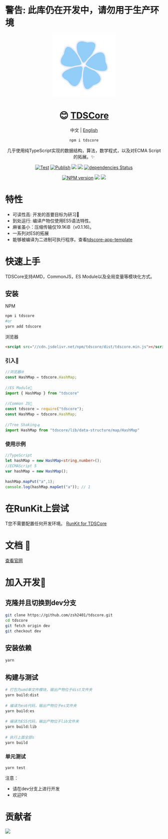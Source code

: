 # 警告: 此库仍在开发中，请勿用于生产环境

<div align="center">

![](./icon.png)

# 😊 [TDSCore](http://ds.zsh2401.top)

中文 | [English](./README-en-US.md)

```sh
npm i tdscore
```

几乎使用纯TypeScript实现的数据结构，算法，数学程式，以及对ECMA Script的拓展。✨


[![Test](https://github.com/zsh2401/tdscore/actions/workflows/test.yml/badge.svg)](https://github.com/zsh2401/tdscore/actions/workflows/test.yml)
[![Publish](https://github.com/zsh2401/tdscore/actions/workflows/publish.yml/badge.svg)](https://github.com/zsh2401/tdscore/actions/workflows/publish.yml)
![](https://img.shields.io/github/languages/top/zsh2401/tdscore)
[![](https://img.shields.io/codecov/c/github/zsh2401/tdscore)](https://app.codecov.io/gh/zsh2401/tdscore)
[![dependencies Status](https://status.david-dm.org/gh/zsh2401/tdscore.svg)](https://david-dm.org/zsh2401/tdscore)

[![NPM version](https://img.shields.io/npm/v/tdscore.svg)](https://www.npmjs.com/package/tdscore)
![](https://badgen.net/npm/dy/tdscore)
![](https://img.shields.io/bundlephobia/minzip/tdscore)
</div>

   


# 特性
* 可读性高: 开发的首要目标为研习🌌
* 到处运行: 编译产物仅使用ES5语法特性。
* 麻雀虽小：压缩传输仅19.1KiB（v0.1.16)。
* 一系列对ES的拓展
* 能够被编译为二进制可执行程序。查看[tdscore-app-template](https://github.com/zsh2401/tdscore-app-template)

# 快速上手
TDSCore支持AMD，CommonJS，ES Module以及全局变量等模块化方式。

## 安装
NPM
```sh
npm i tdscore
#or
yarn add tdscore
```
浏览器
```html
<srcipt src="//cdn.jsdelivr.net/npm/tdscore/dist/tdscore.min.js"></script>
```

### 引入🎉
```typescript
//浏览器🌐
const HashMap = tdscore.HashMap;

//ES Module🍪
import { HashMap } from "tdscore"

//Common JS🛵
const tdscore = require("tdscore");
const HashMap = tdscore.HashMap;

//Tree Shaking🛸
import HashMap from "tdscore/lib/data-structure/map/HashMap"

```
### 使用示例
```typescript
//TypeScript
let hashMap = new HashMap<string,number>();
//ECMAScript 5
var hashMap = new HashMap();

hashMap.mapPut("a",1);
console.log(hashMap.mapGet("a")); // 1
```
# 在RunKit上尝试
T您不需要配置任何开发环境。 
[RunKit for TDSCore](https://npm.runkit.com/tdscore)

# 文档 🍕
[查看官网](http://ds.zsh2401.top)

# 加入开发🤝
## 克隆并且切换到dev分支
```sh
git clone https://github.com/zsh2401/tdscore.git
cd tdscore
git fetch origin dev
git checkout dev
```
## 安装依赖
```sh
yarn
```
## 构建与测试
```sh
# 打包为umd单文件模块，输出产物位于dist文件夹
yarn build:dist 

# 编译为es6代码，输出产物位于es文件夹
yarn build:es 

# 编译为ES5代码，输出产物位于lib文件夹
yarn build:lib 

# 执行上面全部s
yarn build
```
### 单元测试
```sh
yarn test
```

注意：
* 请在dev分支上进行开发
* 欢迎PR

# 贡献者

<a href="https://github.com/zsh2401/tdscore/graphs/contributors">
  <img src="https://contrib.rocks/image?repo=zsh2401/tdscore" />
</a>

